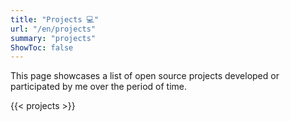 ```yaml
---
title: "Projects 💻"
url: "/en/projects"
summary: "projects"
ShowToc: false
---
```


This page showcases a list of open source projects developed or participated by me over the period of time.

{{< projects >}}
